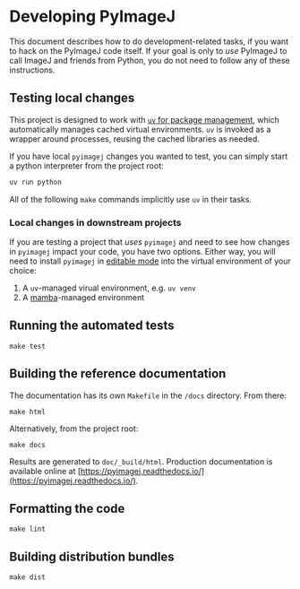 # Developing PyImageJ

This document describes how to do development-related tasks,
if you want to hack on the PyImageJ code itself. If your goal
is only to *use* PyImageJ to call ImageJ and friends from
Python, you do not need to follow any of these instructions.

## Testing local changes

This project is designed to work with [`uv`
for package management](https://docs.astral.sh/uv/), which automatically manages cached virtual environments. `uv` is invoked as a wrapper around processes, reusing the cached libraries as needed.

If you have local `pyimagej` changes you wanted to test, you can simply start a python interpreter from the project root:

```bash
uv run python
```

All of the following `make` commands implicitly use `uv` in their tasks.

### Local changes in downstream projects

If you are testing a project that *uses* `pyimagej` and need to see how changes in `pyimagej` impact your code, you have two options. Either way, you will need to install `pyimagej` in [editable mode](https://pip.pypa.io/en/stable/topics/local-project-installs/#editable-installs) into the virtual environment of  your choice:

1. A `uv`-managed virual environment, e.g. `uv venv`
1. A [mamba](https://mamba.readthedocs.io/en/latest/user_guide/mamba.html)-managed environment

## Running the automated tests

```
make test
```

## Building the reference documentation

The documentation has its own `Makefile` in the `/docs` directory. From there:

```
make html
```

Alternatively, from the project root:

```
make docs
```

Results are generated to `doc/_build/html`.
Production documentation is available online at
[https://pyimagej.readthedocs.io/](https://pyimagej.readthedocs.io/).

## Formatting the code

```
make lint
```

## Building distribution bundles

```
make dist
```
